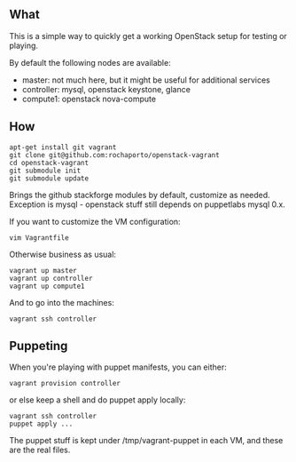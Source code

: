 ## What

This is a simple way to quickly get a working OpenStack setup for testing or playing.

By default the following nodes are available:

   * master: not much here, but it might be useful for additional services
   * controller: mysql, openstack keystone, glance
   * compute1: openstack nova-compute

## How

```shell
apt-get install git vagrant
git clone git@github.com:rochaporto/openstack-vagrant
cd openstack-vagrant
git submodule init
git submodule update
```

Brings the github stackforge modules by default, customize as needed. Exception is mysql - openstack stuff still depends on puppetlabs mysql 0.x.

If you want to customize the VM configuration:
```shell
vim Vagrantfile
```

Otherwise business as usual:
```
vagrant up master 
vagrant up controller
vagrant up compute1
```

And to go into the machines:
```
vagrant ssh controller 
```

## Puppeting

When you're playing with puppet manifests, you can either:
```
vagrant provision controller
```
or else keep a shell and do puppet apply locally:
```
vagrant ssh controller
puppet apply ...
```

The puppet stuff is kept under /tmp/vagrant-puppet in each VM, and these are the real files.

